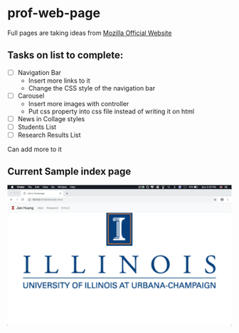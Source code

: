 # prof-web-page

Full pages are taking ideas from [Mozilla Official Website](https://www.mozilla.org/en-US/)
## Tasks on list to complete:
- [ ] Navigation Bar
  - Insert more links to it
  - Change the CSS style of the navigation bar
- [ ] Carousel
  - Insert more images with controller
  - Put css property into css file instead of writing it on html
- [ ] News in Collage styles
- [ ] Students List
- [ ] Research Results List

Can add more to it

## Current Sample index page
![alt sample page](https://github.com/span14/prof-web-page/blob/master/sample.png) 
